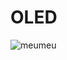 # OLED


![meumeu](https://cloud.githubusercontent.com/assets/9606695/20932103/d33739ba-bc16-11e6-9921-f2f55ad4f69d.jpg "test")
